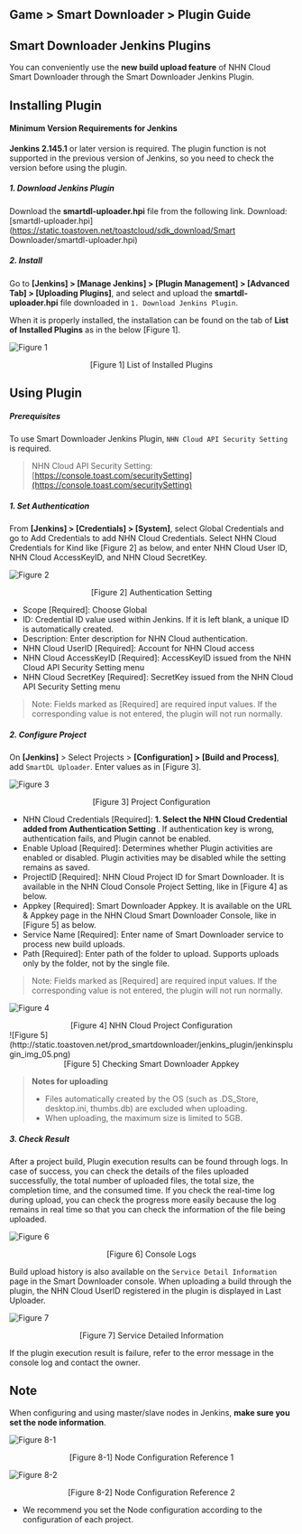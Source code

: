 ## Game > Smart Downloader > Plugin Guide

## Smart Downloader Jenkins Plugins
You can conveniently use the **new build upload feature** of NHN Cloud Smart Downloader through the Smart Downloader Jenkins Plugin.

## Installing Plugin

#### Minimum Version Requirements for Jenkins

**Jenkins 2.145.1** or later version is required. The plugin function is not  supported in the previous version of Jenkins, so you need to check the version before using the plugin.

##### 1. Download Jenkins Plugin
Download the **smartdl-uploader.hpi** file from the following link.
Download: [smartdl-uploader.hpi](https://static.toastoven.net/toastcloud/sdk_download/Smart Downloader/smartdl-uploader.hpi)

##### 2. Install
Go to **[Jenkins] > [Manage Jenkins] > [Plugin Management] > [Advanced Tab] > [Uploading Plugins]**, and select and upload the **smartdl-uploader.hpi** file downloaded in `1. Download Jenkins Plugin`.

When it is properly installed, the installation can be found on the tab of **List of Installed Plugins** as in the below [Figure 1].

![Figure 1](http://static.toastoven.net/prod_smartdownloader/jenkins_plugin/jenkinsplugin_img_01.png)
<center> [Figure 1] List of Installed Plugins </center>

## Using Plugin

##### Prerequisites
To use Smart Downloader Jenkins Plugin, `NHN Cloud API Security Setting` is required.
> NHN Cloud API Security Setting: [https://console.toast.com/securitySetting](https://console.toast.com/securitySetting)


##### 1. Set Authentication

From **[Jenkins] > [Credentials] > [System]**, select  Global Credentials and go to Add Credentials to add NHN Cloud Credentials.
Select NHN Cloud Credentials for Kind like [Figure 2] as below, and enter NHN Cloud User ID, NHN Cloud AccessKeyID, and NHN Cloud SecretKey.

![Figure 2](http://static.toastoven.net/prod_smartdownloader/jenkins_plugin/jenkinsplugin_img_02.png)
<center>[Figure 2] Authentication Setting </center>

* Scope [Required]: Choose Global
* ID: Credential ID value used within Jenkins. If it is left blank, a unique ID is automatically created.
* Description: Enter description for NHN Cloud authentication.
* NHN Cloud UserID [Required]: Account for NHN Cloud access
* NHN Cloud AccessKeyID [Required]: AccessKeyID issued from the NHN Cloud API Security Setting menu
* NHN Cloud SecretKey [Required]: SecretKey issued from the NHN Cloud API Security Setting menu

> Note: Fields marked as [Required] are required input values. If the corresponding value is not entered, the plugin will not run normally.


##### 2. Configure Project
On **[Jenkins]** > Select Projects > **[Configuration] > [Build and Process]**, add `SmartDL Uploader`.
Enter values as in [Figure 3].

![Figure 3](http://static.toastoven.net/prod_smartdownloader/jenkins_plugin/jenkinsplugin_img_03.png)
<center> [Figure 3] Project Configuration </center>

* NHN Cloud Credentials [Required]: <b> 1. Select the NHN Cloud Credential added from Authentication Setting </b>. If authentication key is wrong, authentication fails, and Plugin cannot be enabled.
* Enable Upload [Required]: Determines whether Plugin activities are enabled or disabled. Plugin activities may be disabled while the setting remains as saved.
* ProjectID [Required]: NHN Cloud Project ID for Smart Downloader. It is available in the NHN Cloud Console Project Setting, like in [Figure 4] as below.
* Appkey [Required]: Smart Downloader Appkey. It is available on the URL & Appkey page in the NHN Cloud Smart Downloader Console, like in [Figure 5] as below.
* Service Name [Required]: Enter name of Smart Downloader service to process new build uploads.
* Path [Required]: Enter path of the folder to upload. Supports uploads only by the folder, not by the single file.

> Note: Fields marked as [Required] are required input values. If the corresponding value is not entered, the plugin will not run normally.


![Figure 4](http://static.toastoven.net/prod_smartdownloader/jenkins_plugin/jenkinsplugin_img_04.png)
<center> [Figure 4] NHN Cloud Project Configuration </center>
![Figure 5](http://static.toastoven.net/prod_smartdownloader/jenkins_plugin/jenkinsplugin_img_05.png)
<center> [Figure 5] Checking Smart Downloader Appkey </center>

> **Notes for uploading**
> - Files automatically created by the OS (such as .DS_Store, desktop.ini, thumbs.db) are excluded when uploading.
> - When uploading, the maximum size is limited to 5GB.


##### 3. Check Result
After a project build, Plugin execution results can be found through logs.
In case of success, you can check the details of the files uploaded successfully, the total number of uploaded files, the total size, the completion time, and the consumed time.
If you check the real-time log during upload, you can check the progress more easily because the log remains in real time so that you can check the information of the file being uploaded.

![Figure 6](http://static.toastoven.net/prod_smartdownloader/jenkins_plugin/jenkinsplugin_img_06.png)
<center> [Figure 6] Console Logs </center>

Build upload history is also available on the `Service Detail Information` page in the Smart Downloader console.
When uploading a build through the plugin, the NHN Cloud UserID registered in the plugin is displayed in Last Uploader.

![Figure 7](http://static.toastoven.net/prod_smartdownloader/jenkins_plugin/jenkinsplugin_img_07.png)
<center> [Figure 7] Service Detailed Information </center>

If the plugin execution result is failure, refer to the error message in the console log and contact the owner.

## Note
When configuring and using master/slave nodes in Jenkins, **make sure you set the node information**.

![Figure 8-1](http://static.toastoven.net/prod_smartdownloader/jenkins_plugin/jenkinsplugin_img_08_1.png)
<center>[Figure 8-1] Node Configuration Reference 1 </center>

![Figure 8-2](http://static.toastoven.net/prod_smartdownloader/jenkins_plugin/jenkinsplugin_img_08_2.png)
<center>[Figure 8-2] Node Configuration Reference 2 </center>

* We recommend you set the Node configuration according to the configuration of each project.
